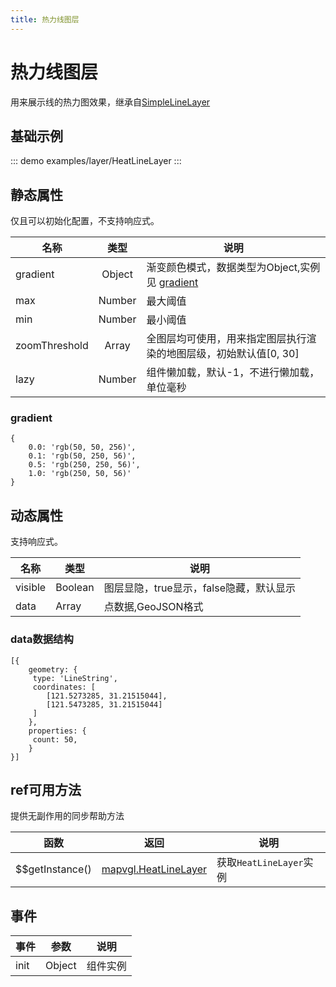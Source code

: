 ```yaml
---
title: 热力线图层
---
```


# 热力线图层
用来展示线的热力图效果，继承自[SimpleLineLayer](https://mapv.baidu.com/gl/docs/SimpleLineLayer.html)

## 基础示例

::: demo
examples/layer/HeatLineLayer
:::

## 静态属性
仅且可以初始化配置，不支持响应式。

名称 | 类型 | 说明
---|:---:|---
gradient | Object | 渐变颜色模式，数据类型为Object,实例见 [gradient](#gradient)
max | Number | 最大阈值
min | Number | 最小阈值
zoomThreshold | Array | 全图层均可使用，用来指定图层执行渲染的地图层级，初始默认值[0, 30]
lazy | Number | 组件懒加载，默认-1，不进行懒加载，单位毫秒

### gradient
```
{
    0.0: 'rgb(50, 50, 256)',
    0.1: 'rgb(50, 250, 56)',
    0.5: 'rgb(250, 250, 56)',
    1.0: 'rgb(250, 50, 56)'
}
```

## 动态属性
支持响应式。

名称 | 类型 | 说明
---|---|---|
visible | Boolean | 图层显隐，true显示，false隐藏，默认显示
data | Array  | 点数据,GeoJSON格式

### data数据结构
```
[{
    geometry: {
     type: 'LineString',
     coordinates: [
        [121.5273285, 31.21515044],
        [121.5473285, 31.21515044]
     ]
    },
    properties: {
     count: 50,
    }
}]
```

## ref可用方法
提供无副作用的同步帮助方法

函数 | 返回 | 说明
---|---|---|
$$getInstance() | [mapvgl.HeatLineLayer](https://mapv.baidu.com/gl/docs/HeatLineLayer.html) | 获取`HeatLineLayer`实例

## 事件

事件 | 参数 | 说明
---|---|---|
init | Object | 组件实例
